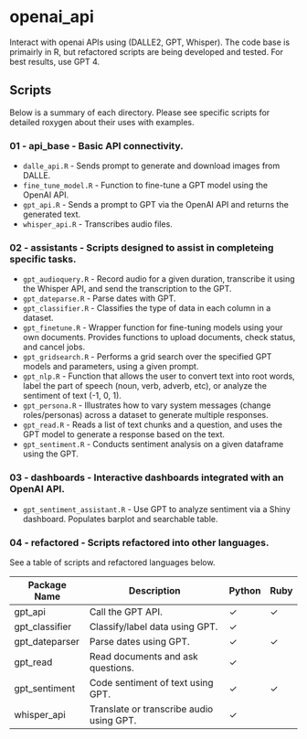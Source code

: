 # openai_api
Interact with openai APIs using (DALLE2, GPT, Whisper). The code base is primairly in R, but refactored scripts are being developed and tested. For best results, use GPT 4.

## Scripts

Below is a summary of each directory. Please see specific scripts for detailed roxygen about their uses with examples.

### 01 - api_base - Basic API connectivity.
* `dalle_api.R` - Sends prompt to generate and download images from DALLE.
* `fine_tune_model.R` -  Function to fine-tune a GPT model using the OpenAI API.
* `gpt_api.R` - Sends a prompt to GPT via the OpenAI API and returns the generated text. 
* `whisper_api.R` - Transcribes audio files.

### 02 - assistants - Scripts designed to assist in completeing specific tasks.
* `gpt_audioquery.R` - Record audio for a given duration, transcribe it using the Whisper API, and send the transcription to the GPT.
* `gpt_dateparse.R` - Parse dates with GPT.
* `gpt_classifier.R` - Classifies the type of data in each column in a dataset.
* `gpt_finetune.R` - Wrapper function for fine-tuning models using your own documents. Provides functions to upload documents, check status, and cancel jobs.
* `gpt_gridsearch.R` - Performs a grid search over the specified GPT models and parameters, using a given prompt.
* `gpt_nlp.R` - Function that allows the user to convert text into root words, label the part of speech (noun, verb, adverb, etc), or analyze the sentiment of text (-1, 0, 1).
* `gpt_persona.R` - Illustrates how to vary system messages (change roles/personas) across a dataset to generate multiple responses.
* `gpt_read.R` -  Reads a list of text chunks and a question, and uses the GPT model to generate a response based on the text.
* `gpt_sentiment.R` - Conducts sentiment analysis on a given dataframe using the GPT.

### 03 - dashboards - Interactive dashboards integrated with an OpenAI API.
* `gpt_sentiment_assistant.R` - Use GPT to analyze sentiment via a Shiny dashboard. Populates barplot and searchable table.

### 04 - refactored - Scripts refactored into other languages.

See a table of scripts and refactored languages below.

| Package Name   | Description                                                  | Python      | Ruby        |
|----------------|--------------------------------------------------------------|-------------|-------------|
| gpt_api        | Call the GPT API.                     | &#x2713;    | &#x2713;    |
| gpt_classifier | Classify/label data using GPT.        | &#x2713;    |             |
| gpt_dateparser | Parse dates using GPT.      | &#x2713;    | &#x2713;    |
| gpt_read       | Read documents and ask questions. | &#x2713; |             |
| gpt_sentiment  | Code sentiment of text using GPT.     | &#x2713;    | &#x2713;    |
| whisper_api    | Translate or transcribe audio using GPT. | &#x2713; |             |
